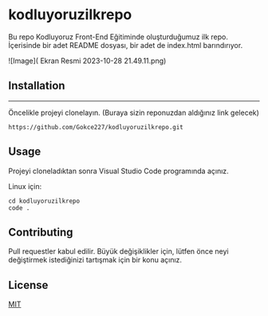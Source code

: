 # kodluyoruzilkrepo
Bu repo Kodluyoruz Front-End Eğitiminde oluşturduğumuz ilk repo. İçerisinde bir adet README dosyası, bir adet de index.html barındırıyor.

![Image]( Ekran Resmi 2023-10-28 21.49.11.png)

## Installation
------------------------------------------------------
Öncelikle projeyi clonelayın. (Buraya sizin reponuzdan aldığınız link gelecek)

```
https://github.com/Gokce227/kodluyoruzilkrepo.git
```
## Usage
Projeyi cloneladıktan sonra Visual Studio Code programında açınız.

Linux için:
```
cd kodluyoruzilkrepo
code .
```
## Contributing
Pull requestler kabul edilir. Büyük değişiklikler için, lütfen önce neyi değiştirmek istediğinizi tartışmak için bir konu açınız.

## License
[MIT](http://a.com)